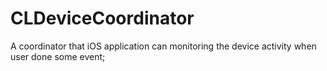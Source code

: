 # CLDeviceCoordinator
A coordinator that iOS application can monitoring the device activity when user done some event;
